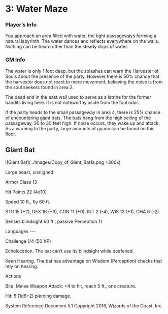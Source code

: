 # 3: Water Maze

### Player’s Info

You approach an area filled with water, the tight passageways forming a natural labyrinth. The water dances and reflects everywhere on the walls. Nothing can be heard other than the steady drips of water.

### GM Info

The water is only 1 foot deep, but the splashes can warn the Harvester of Souls about the presence of the party. However there is 50% chance that the harvester does not react to mere movement, believing the noise is from the soul seekers found in area 2.

The dead end in the east wall used to serve as a latrine for the former bandits living here. It is not noteworthy aside from the foul odor.

If the party heads to the small passageway in area 
4, there is 25% chance of encountering giant bats. The bats hang from the high ceiling of the passageway, 20 to 30 feet high. If noise occurs, they wake up and attack. As a warning to the party, large amounts of guano can be found on this floor.

## Giant Bat

![Giant Bat](../Images/Copy_of_Giant_Bat1a.png =300x)


Large beast, unaligned

Armor Class 13

Hit Points 22 (4d10)

Speed 10 ft., fly 60 ft.

STR 15 (+2), DEX 16 (+3), CON 11 (+0), INT 2 (-4), WIS 12 (+1), CHA 6 (-2)

Senses blindsight 60 ft., passive Perception 11

Languages ---

Challenge 1/4 (50 XP)

Echolocation. The bat can’t use its blindsight while deafened.

Keen Hearing. The bat has advantage on Wisdom (Perception) checks that rely on hearing.

Actions

Bite. Melee Weapon Attack: +4 to hit, reach 5 ft., one creature.

Hit: 5 (1d6+2) piercing damage.

System Reference Document 5.1 Copyright 2016, Wizards of the Coast, Inc.

